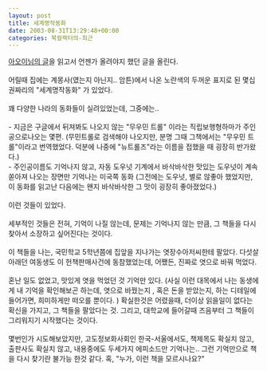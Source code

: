 ```yaml
---
layout: post
title: 세계명작동화
date: 2003-08-31T13:29:48+00:00
categories: 북컬렉터의-최근
---
```

<a href="http://madberry.new21.net/pmachine/index.php?id=P160">아오이님의 글</a>을 읽고서 언젠가 올려야지 했던 글을 올린다.<br /><br />어릴때 집에는 계몽사(였는지 아닌지.. 암튼)에서 나온 노란색의 두꺼운 표지로 된 몇십권짜리의  "세계명작동화" 가 있었다. <br /><br />꽤 다양한 나라의 동화들이 실려있었는데, 그중에는..<br /><br />- 지금은 구글에서 뒤져봐도 나오지 않는 "무우민 트롤" 이라는 직립보행형하마가 주인공으로나오는 몇편. (무민트롤로 검색해야 나오지만, 분명 그때 그책에서는 "무우민 트롤"이라고 번역했었다. 덕분에 나중에 "뉴트롤즈"라는 이름을 접했을 때 굉장히 반가왔다.)<br />- 주인공이름도 기억나지 않고, 자동 도우넛 기계에서 바삭바삭한 맛있는 도우넛이 계속 쏟아져 나오는 장면만 기억나는 미국쪽 동화 (그전에는 도우넛, 별로 않좋아 했었지만, 이 동화를 읽고난 다음에는 왠지 바삭바삭한 그 맛이 굉장히 좋아졌었다.)<br /><br />이런 것들이 있었다.<br /><br />세부적인 것들은 전혀, 기억이 나질 않는데, 문제는 기억나지 않는 만큼, 그 책들을 다시 찾아서 소장하고 싶어진다는 것이다. <br /><br />이 책들을 나는, 국민학교 5학년쯤에 집앞을 지나가는 엿장수아저씨한테 팔았다. 다섯살 아래던 여동생도 이 헌책판매사건에 동참했었는데, 어쨌든, 진짜로 엿으로 바꿔 먹었다. <br /><br />혼난 일도 없었고, 맛있게 엿을 먹었던 것 기억만 있다. (사실 이런 대목에서 나는 동생에게 내 기억을 확인해보곤 하는데, 엿으로 바꿨는지 , 혹은 돈을 받았는지, 하는 디테일에 들어가면, 희미하게만 떠오를 뿐이다. ) 확실한것은 어렸을때, 더이상 읽을일이 없다는 확신을 가지고, 그 책들을 팔았다는 것. 그리고, 대학교에 들어갈때 즈음부터 그 책들이 그리워지기 시작했다는 것이다.<br /><br />몇번인가 시도해보았지만, 고도정보화사회인 한국-서울에서도, 책제목도 확실치 않고, 출판사도 확실치 않고, 내용중에도 두세가지 에피소드만 기억나는.. 그런 기억만으로 책을 다시 찾기란 불가능 한것 같다. 혹, "누가, 이런 책을 모르시나요?"
